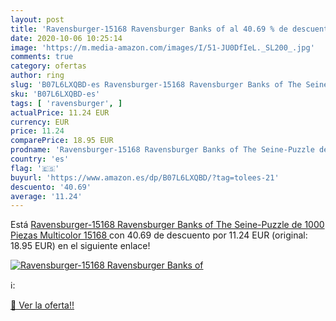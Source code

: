 ```yaml
---
layout: post
title: 'Ravensburger-15168 Ravensburger Banks of al 40.69 % de descuento'
date: 2020-10-06 10:25:14
image: 'https://m.media-amazon.com/images/I/51-JU0DfIeL._SL200_.jpg'
comments: true
category: ofertas
author: ring
slug: 'B07L6LXQBD-es Ravensburger-15168 Ravensburger Banks of The Seine-Puzzle...'
sku: 'B07L6LXQBD-es'
tags: [ 'ravensburger', ]
actualPrice: 11.24 EUR
currency: EUR
price: 11.24
comparePrice: 18.95 EUR
prodname: 'Ravensburger-15168 Ravensburger Banks of The Seine-Puzzle de 1000 Piezas  Multicolor  15168 '
country: 'es'
flag: '🇪🇸'
buyurl: 'https://www.amazon.es/dp/B07L6LXQBD/?tag=tolees-21'
descuento: '40.69'
average: '11.24'
---
```


Está [Ravensburger-15168 Ravensburger Banks of The Seine-Puzzle de 1000 Piezas  Multicolor  15168 ](https://www.amazon.es/dp/B07L6LXQBD/?tag=tolees-21) con 40.69 de descuento por 11.24 EUR (original: 18.95 EUR) en el siguiente enlace!

[![Ravensburger-15168 Ravensburger Banks of](https://m.media-amazon.com/images/I/51-JU0DfIeL._SL200_.jpg)](https://www.amazon.es/dp/B07L6LXQBD/?tag=tolees-21)

ℹ️:


[🛒 Ver la oferta!!](https://www.amazon.es/dp/B07L6LXQBD/?tag=tolees-21)
